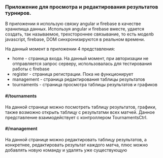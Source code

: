 ### Приложение для просмотра и редактирования результатов турниров.

В приложении я использую связку angular и firebase в качестве хранилища данных.  Используя angular и firebase вместе, удается создать, так называемое, трехстороннее связывание, то есть моделb javascript, firebase, DOM синхронизируются в реальном времени.

На данный момент в приложении 4 представления:
 * home - страница входа. На данный момент, при авторизации не отправляется запрос серверу, использовалась для тестирования работы с firebase
 * register - страница регистрации. Пока не функционирует
 * management - cтраница редактирования таблицы результатов
 * tournaments - страница просмотра таблицы результатов и графиков
 
#### #/tournaments

На данной странице можно посмотреть таблицу результатов, графики, также возможно открыть таблицу с результатми всех матчей.
Данное представление взаимодействует с контроллером TournamentsCtrl.

#### #/management

На данной странице можно редактировать таблицу результатов, а конкретнее, редактировать результат каждого матча, плюс можно добавлять новую команду и удалять уже существующую

